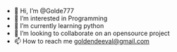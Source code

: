 - 👋 Hi, I’m @Golde777
- 👀 I’m interested in Programming
- 🌱 I’m currently learning python
- 💞️ I’m looking to collaborate on an opensource project
- 📫 How to reach me goldendeeval@gmail.com

<!---
Golde777/Golde777 is a ✨ special ✨ repository because its `README.md` (this file) appears on your GitHub profile.
You can click the Preview link to take a look at your changes.
--->
